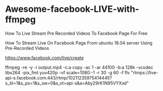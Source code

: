 # Awesome-facebook-LIVE-with-ffmpeg
How To Live Stream Pre Recorded Videos To Facebook Page For Free

How To Stream Live On Facebook Page From ubuntu 18.04 server Using Pre-Recorded Videos

https://www.facebook.com/live/create

ffmpeg -re -y -i output.mp4 -c:a copy -ac 1 -ar 44100 -b:a 128k -vcodec libx264 -pix_fmt yuv420p -vf scale=1080:-1 -r 30 -g 60 -f flv "rtmps://live-api-s.facebook.com:443/rtmp/10211235975414445?s_bl=1&s_ps=1&s_sw=0&s_vt=api-s&a=Aby29rK1N95VYXxd"
